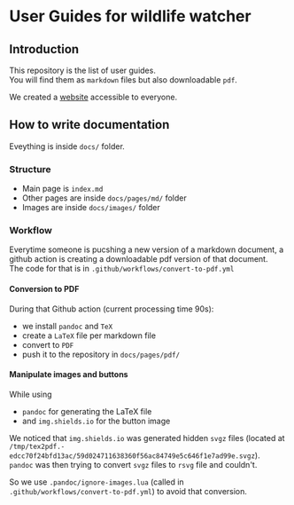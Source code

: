 # User Guides for wildlife watcher

## Introduction

This repository is the list of user guides.  
You will find them as `markdown` files but also downloadable `pdf`.  

We created a [website](https://wildlifeai.github.io/wildlife-watcher-user-guide/) accessible to everyone.  

## How to write documentation

Eveything is inside `docs/` folder.  

### Structure

- Main page is `index.md`
- Other pages are inside `docs/pages/md/` folder
- Images are inside `docs/images/` folder

### Workflow

Everytime someone is pucshing a new version of a markdown document, a github action is creating a downloadable pdf version of that document.  
The code for that is in `.github/workflows/convert-to-pdf.yml`

#### Conversion to PDF

During that Github action (current processing time 90s):  

- we install `pandoc` and `TeX`
- create a `LaTeX` file per markdown file
- convert to `PDF`
- push it to the repository in `docs/pages/pdf/`

#### Manipulate images and buttons

While using  

- `pandoc` for generating the LaTeX file
- and `img.shields.io` for the button image  

We noticed that `img.shields.io` was generated hidden `svgz` files (located at `/tmp/tex2pdf.-edcc70f24bfd13ac/59d024711638360f56ac84749e5c646f1e7ad99e.svgz`).  
`pandoc` was then trying to convert `svgz` files to `rsvg` file and couldn't.  

So we use `.pandoc/ignore-images.lua` (called in `.github/workflows/convert-to-pdf.yml`) to avoid that conversion.  
